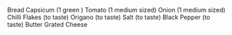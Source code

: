 Bread
Capsicum (1 green )
Tomato (1 medium sized)
Onion (1 medium sized)
Chilli Flakes (to taste)
Origano (to taste)
Salt (to taste)
Black Pepper (to taste)
Butter 
Grated Cheese